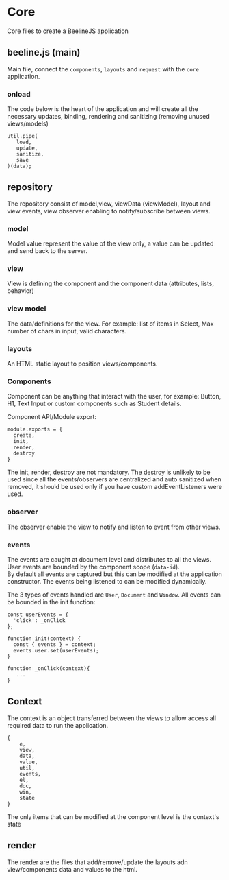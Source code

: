 # Core

Core files to create a BeelineJS application

## beeline.js (main)

Main file, connect the `components`, `layouts` and `request` with the `core` application.

### onload

The code below is the heart of the application and will create all the necessary
updates, binding, rendering and sanitizing (removing unused views/models)

```
util.pipe(
   load,
   update,
   sanitize,
   save
)(data);
```

## repository

The repository consist of model,view, viewData (viewModel), layout and view events, view observer enabling to notify/subscribe between views.

### model

Model value represent the value of the view only, a value can be updated and send back to the server.

### view

View is defining the component and the component data (attributes, lists, behavior)

### view model

The data/definitions for the view.
For example: list of items in Select, Max number of chars in input, valid characters.

### layouts

An HTML static layout to position views/components.

### Components

Component can be anything that interact with the user, for example: Button, H1, Text Input or custom components such as Student details.

Component API/Module export:

```
module.exports = {
  create,
  init,
  render,
  destroy
}
```

The init, render, destroy are not mandatory.
The destroy is unlikely to be used since all the events/observers are centralized and auto sanitized when removed,
it should be used only if you have custom addEventListeners were used.

### observer

The observer enable the view to notify and listen to event from other views.

### events
The events are caught at document level and distributes to all the views.
User events are bounded by the component scope (`data-id`).  
By default all events are captured but this can be modified at the application constructor.
The events being listened to can be modified dynamically.  

The 3 types of events handled are `User`, `Document` and `Window`.
All events can be bounded in the init function:

```
const userEvents = {
  'click': _onClick
};

function init(context) {
  const { events } = context;
  events.user.set(userEvents);
}

function _onClick(context){
   ...
}
```

## Context

The context is an object transferred between the views to allow access all required data to run the application.

```
{
    e,
    view,
    data,
    value,
    util,
    events,
    el,
    doc,
    win,
    state
}
```

The only items that can be modified at the component level is the context's state

## render

The render are the files that add/remove/update the layouts adn view/components data and values to the html.
